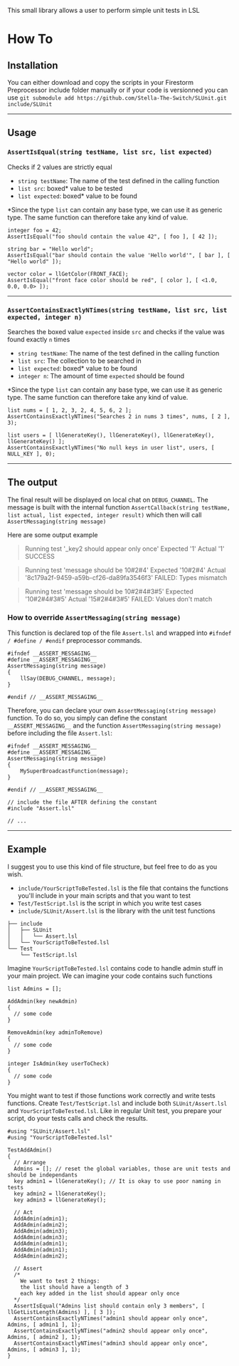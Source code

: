 This small library allows a user to perform simple unit tests in LSL

# How To

## Installation

You can either download and copy the scripts in your Firestorm Preprocessor include folder manually or if your code is versionned you can use `git submodule add https://github.com/Stella-The-Switch/SLUnit.git include/SLUnit`

---

## Usage

### `AssertIsEqual(string testName, list src, list expected)`

Checks if 2 values are strictly equal

- `string testName`: The name of the test defined in the calling function
- `list src`: boxed\* value to be tested
- `list expected`: boxed\* value to be found

\*Since the type `list` can contain any base type, we can use it as generic type. The same function can therefore take any kind of value.

```lsl
integer foo = 42;
AssertIsEqual("foo should contain the value 42", [ foo ], [ 42 ]);

string bar = "Hello world";
AssertIsEqual("bar should contain the value 'Hello world'", [ bar ], [ "Hello world" ]);

vector color = llGetColor(FRONT_FACE);
AssertIsEqual("front face color should be red", [ color ], [ <1.0, 0.0, 0.0> ]);
```

---

### `AssertContainsExactlyNTimes(string testName, list src, list expected, integer n)`

Searches the boxed value `expected` inside `src` and checks if the value was found exactly `n` times

- `string testName`: The name of the test defined in the calling function
- `list src`: The collection to be searched in
- `list expected`: boxed\* value to be found
- `integer n`: The amount of time `expected` should be found

\*Since the type `list` can contain any base type, we can use it as generic type. The same function can therefore take any kind of value.

```lsl
list nums = [ 1, 2, 3, 2, 4, 5, 6, 2 ];
AssertContainsExactlyNTimes("Searches 2 in nums 3 times", nums, [ 2 ], 3);

list users = [ llGenerateKey(), llGenerateKey(), llGenerateKey(), llGenerateKey() ];
AssertContainsExactlyNTimes("No null keys in user list", users, [ NULL_KEY ], 0);
```

---

## The output

The final result will be displayed on local chat on `DEBUG_CHANNEL`. The message is built with the internal function `AssertCallback(string testName, list actual, list expected, integer result)` which then will call `AssertMessaging(string message)`

Here are some output example

> Running test '_key2 should appear only once'
>      Expected '1' Actual '1'
>      SUCCESS

> Running test 'message should be 10#2#4'
>     Expected '10#2#4' Actual '8c179a2f-9459-a59b-cf26-da89fa3546f3'
>     FAILED: Types mismatch

> Running test 'message should be 10#2#4#3#5'
>     Expected '10#2#4#3#5' Actual '15#2#4#3#5'
>     FAILED: Values don't match

### How to override `AssertMessaging(string message)`

This function is declared top of the file `Assert.lsl` and wrapped into `#ifndef / #define / #endif` preprocessor commands.

```lsl
#ifndef __ASSERT_MESSAGING__
#define __ASSERT_MESSAGING__
AssertMessaging(string message)
{
    llSay(DEBUG_CHANNEL, message);
}

#endif // __ASSERT_MESSAGING__
```

Therefore, you can declare your own `AssertMessaging(string message)` function. To do so, you simply can define the constant `__ASSERT_MESSAGING__` and the function `AssertMessaging(string message)` before including the file `Assert.lsl`:

```lsl
#ifndef __ASSERT_MESSAGING__
#define __ASSERT_MESSAGING__
AssertMessaging(string message)
{
    MySuperBroadcastFunction(message);
}

#endif // __ASSERT_MESSAGING__

// include the file AFTER defining the constant
#include "Assert.lsl"

// ...
```

---

## Example

I suggest you to use this kind of file structure, but feel free to do as you wish.

- `include/YourScriptToBeTested.lsl` is the file that contains the functions you'll include in your main scripts and that you want to test
- `Test/TestScript.lsl` is the script in which you write test cases
- `include/SLUnit/Assert.lsl` is the library with the unit test functions

```
├── include
│   ├── SLUnit
│   │   └── Assert.lsl
│   └── YourScriptToBeTested.lsl
└── Test
    └── TestScript.lsl
```

Imagine `YourScriptToBeTested.lsl` contains code to handle admin stuff in your main project. We can imagine your code contains such functions

```lsl
list Admins = [];

AddAdmin(key newAdmin)
{
  // some code
}

RemoveAdmin(key adminToRemove)
{
  // some code
}

integer IsAdmin(key userToCheck)
{
  // some code
}
```

You might want to test if those functions work correctly and write tests functions. Create `Test/TestScript.lsl` and include both `SLUnit/Assert.lsl` and `YourScriptToBeTested.lsl`. Like in regular Unit test, you prepare your script, do your tests calls and check the results.

```lsl
#using "SLUnit/Assert.lsl"
#using "YourScriptToBeTested.lsl"

TestAddAdmin()
{
  // Arrange
  Admins = []; // reset the global variables, those are unit tests and should be independants
  key admin1 = llGenerateKey(); // It is okay to use poor naming in tests
  key admin2 = llGenerateKey();
  key admin3 = llGenerateKey();

  // Act
  AddAdmin(admin1);
  AddAdmin(admin2);
  AddAdmin(admin3);
  AddAdmin(admin3);
  AddAdmin(admin1);
  AddAdmin(admin1);
  AddAdmin(admin2);

  // Assert
  /*
    We want to test 2 things:
    the list should have a length of 3
    each key added in the list should appear only once
  */
  AssertIsEqual("Admins list should contain only 3 members", [ llGetListLength(Admins) ], [ 3 ]);
  AssertContainsExactlyNTimes("admin1 should appear only once", Admins, [ admin1 ], 1);
  AssertContainsExactlyNTimes("admin2 should appear only once", Admins, [ admin2 ], 1);
  AssertContainsExactlyNTimes("admin3 should appear only once", Admins, [ admin3 ], 1);
}
```
